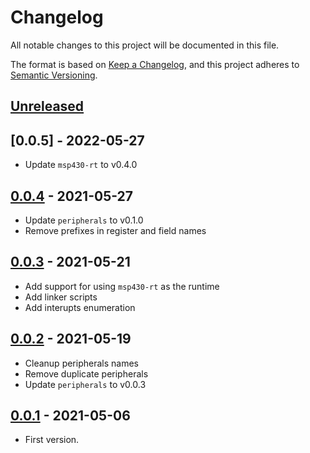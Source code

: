 # Changelog
All notable changes to this project will be documented in this file.

The format is based on [Keep a Changelog](https://keepachangelog.com/en/1.0.0/),
and this project adheres to [Semantic Versioning](https://semver.org/spec/v2.0.0.html).

## [Unreleased]

## [0.0.5] - 2022-05-27
- Update `msp430-rt` to v0.4.0

## [0.0.4] - 2021-05-27
- Update `peripherals` to v0.1.0
- Remove prefixes in register and field names

## [0.0.3] - 2021-05-21
- Add support for using `msp430-rt` as the runtime
- Add linker scripts
- Add interupts enumeration

## [0.0.2] - 2021-05-19
- Cleanup peripherals names
- Remove duplicate peripherals
- Update `peripherals` to v0.0.3

## [0.0.1] - 2021-05-06
- First version.

[Unreleased]: https://github.com/kellda/msp430-periph/compare/c35d68f2a773b050cc9142aad0428ff3ce057199...HEAD
[0.0.4]: https://github.com/kellda/msp430-periph/compare/71f60cbe8cddb95648f684b07c8999ce93481ed0...c35d68f2a773b050cc9142aad0428ff3ce057199
[0.0.3]: https://github.com/kellda/msp430-periph/compare/40952abb71b410157bc322d2800d3ca482767716...71f60cbe8cddb95648f684b07c8999ce93481ed0
[0.0.2]: https://github.com/kellda/msp430-periph/compare/cd8d3e725ecb76594f53f63c2261ceb669b8626d...40952abb71b410157bc322d2800d3ca482767716
[0.0.1]: https://github.com/kellda/msp430-periph/tree/cd8d3e725ecb76594f53f63c2261ceb669b8626d
